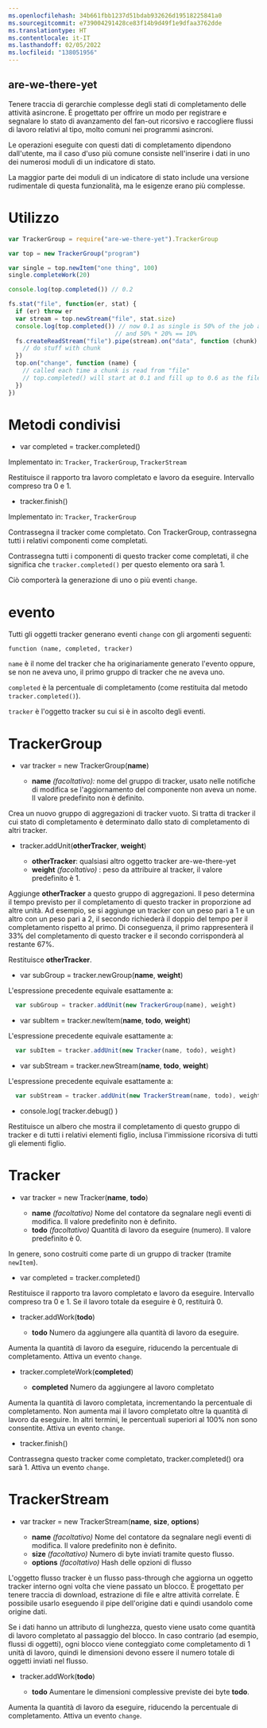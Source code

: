 ```yaml
---
ms.openlocfilehash: 34b661fbb1237d51bdab932626d19518225841a0
ms.sourcegitcommit: e739004291428ce83f14b9d49f1e9dfaa3762dde
ms.translationtype: HT
ms.contentlocale: it-IT
ms.lasthandoff: 02/05/2022
ms.locfileid: "138051956"
---
```

<a name="are-we-there-yet"></a>are-we-there-yet
----------------

Tenere traccia di gerarchie complesse degli stati di completamento delle attività asincrone.  È progettato per offrire un modo per registrare e segnalare lo stato di avanzamento del fan-out ricorsivo e raccogliere flussi di lavoro relativi al tipo, molto comuni nei programmi asincroni.

Le operazioni eseguite con questi dati di completamento dipendono dall'utente, ma il caso d'uso più comune consiste nell'inserire i dati in uno dei numerosi moduli di un indicatore di stato.

La maggior parte dei moduli di un indicatore di stato include una versione rudimentale di questa funzionalità, ma le esigenze erano più complesse.

<a name="usage"></a>Utilizzo
=====

```javascript
var TrackerGroup = require("are-we-there-yet").TrackerGroup

var top = new TrackerGroup("program")

var single = top.newItem("one thing", 100)
single.completeWork(20)

console.log(top.completed()) // 0.2

fs.stat("file", function(er, stat) {
  if (er) throw er  
  var stream = top.newStream("file", stat.size)
  console.log(top.completed()) // now 0.1 as single is 50% of the job and is 20% complete
                              // and 50% * 20% == 10%
  fs.createReadStream("file").pipe(stream).on("data", function (chunk) {
    // do stuff with chunk
  })
  top.on("change", function (name) {
    // called each time a chunk is read from "file"
    // top.completed() will start at 0.1 and fill up to 0.6 as the file is read
  })
})
```

<a name="shared-methods"></a>Metodi condivisi
==============

* var completed = tracker.completed()

Implementato in: `Tracker`, `TrackerGroup`, `TrackerStream`

Restituisce il rapporto tra lavoro completato e lavoro da eseguire. Intervallo compreso tra 0 e 1.

* tracker.finish()

Implementato in: `Tracker`, `TrackerGroup`

Contrassegna il tracker come completato. Con TrackerGroup, contrassegna tutti i relativi componenti come completati.

Contrassegna tutti i componenti di questo tracker come completati, il che significa che `tracker.completed()` per questo elemento ora sarà 1.

Ciò comporterà la generazione di uno o più eventi `change`.

<a name="events"></a>evento
======

Tutti gli oggetti tracker generano eventi `change` con gli argomenti seguenti:

```
function (name, completed, tracker)
```

`name` è il nome del tracker che ha originariamente generato l'evento oppure, se non ne aveva uno, il primo gruppo di tracker che ne aveva uno.

`completed` è la percentuale di completamento (come restituita dal metodo `tracker.completed()`).

`tracker` è l'oggetto tracker su cui si è in ascolto degli eventi.

<a name="trackergroup"></a>TrackerGroup
============

* var tracker = new TrackerGroup(**name**)

  * **name** *(facoltativo):* nome del gruppo di tracker, usato nelle notifiche di modifica se l'aggiornamento del componente non aveva un nome. Il valore predefinito non è definito.

Crea un nuovo gruppo di aggregazioni di tracker vuoto. Si tratta di tracker il cui stato di completamento è determinato dallo stato di completamento di altri tracker.

* tracker.addUnit(**otherTracker**, **weight**)

  * **otherTracker**: qualsiasi altro oggetto tracker are-we-there-yet
  * **weight** *(facoltativo)* : peso da attribuire al tracker, il valore predefinito è 1.

Aggiunge **otherTracker** a questo gruppo di aggregazioni. Il peso determina il tempo previsto per il completamento di questo tracker in proporzione ad altre unità.  Ad esempio, se si aggiunge un tracker con un peso pari a 1 e un altro con un peso pari a 2, il secondo richiederà il doppio del tempo per il completamento rispetto al primo.  Di conseguenza, il primo rappresenterà il 33% del completamento di questo tracker e il secondo corrisponderà al restante 67%.

Restituisce **otherTracker**.

* var subGroup = tracker.newGroup(**name**, **weight**)

L'espressione precedente equivale esattamente a:

```javascript
  var subGroup = tracker.addUnit(new TrackerGroup(name), weight)
```

* var subItem = tracker.newItem(**name**, **todo**, **weight**)

L'espressione precedente equivale esattamente a:

```javascript
  var subItem = tracker.addUnit(new Tracker(name, todo), weight)
```

* var subStream = tracker.newStream(**name**, **todo**, **weight**)

L'espressione precedente equivale esattamente a:

```javascript
  var subStream = tracker.addUnit(new TrackerStream(name, todo), weight)
```

* console.log( tracker.debug() )

Restituisce un albero che mostra il completamento di questo gruppo di tracker e di tutti i relativi elementi figlio, inclusa l'immissione ricorsiva di tutti gli elementi figlio.

<a name="tracker"></a>Tracker
=======

* var tracker = new Tracker(**name**, **todo**)

  * **name** *(facoltativo)* Nome del contatore da segnalare negli eventi di modifica.  Il valore predefinito non è definito.
  * **todo** *(facoltativo)* Quantità di lavoro da eseguire (numero). Il valore predefinito è 0.

In genere, sono costruiti come parte di un gruppo di tracker (tramite `newItem`).

* var completed = tracker.completed()

Restituisce il rapporto tra lavoro completato e lavoro da eseguire. Intervallo compreso tra 0 e 1. Se il lavoro totale da eseguire è 0, restituirà 0.

* tracker.addWork(**todo**)

  * **todo** Numero da aggiungere alla quantità di lavoro da eseguire.

Aumenta la quantità di lavoro da eseguire, riducendo la percentuale di completamento.  Attiva un evento `change`.

* tracker.completeWork(**completed**)

  * **completed** Numero da aggiungere al lavoro completato

Aumenta la quantità di lavoro completata, incrementando la percentuale di completamento.
Non aumenta mai il lavoro completato oltre la quantità di lavoro da eseguire. In altri termini, le percentuali superiori al 100% non sono consentite. Attiva un evento `change`.

* tracker.finish()

Contrassegna questo tracker come completato, tracker.completed() ora sarà 1. Attiva un evento `change`.

<a name="trackerstream"></a>TrackerStream
=============

* var tracker = new TrackerStream(**name**, **size**, **options**)

  * **name** *(facoltativo)* Nome del contatore da segnalare negli eventi di modifica.  Il valore predefinito non è definito.
  * **size** *(facoltativo)* Numero di byte inviati tramite questo flusso.
  * **options** *(facoltativo)* Hash delle opzioni di flusso

L'oggetto flusso tracker è un flusso pass-through che aggiorna un oggetto tracker interno ogni volta che viene passato un blocco.  È progettato per tenere traccia di download, estrazione di file e altre attività correlate. È possibile usarlo eseguendo il pipe dell'origine dati e quindi usandolo come origine dati.

Se i dati hanno un attributo di lunghezza, questo viene usato come quantità di lavoro completato al passaggio del blocco.  In caso contrario (ad esempio, flussi di oggetti), ogni blocco viene conteggiato come completamento di 1 unità di lavoro, quindi le dimensioni devono essere il numero totale di oggetti inviati nel flusso.

* tracker.addWork(**todo**)

  * **todo** Aumentare le dimensioni complessive previste dei byte **todo**.

Aumenta la quantità di lavoro da eseguire, riducendo la percentuale di completamento.  Attiva un evento `change`.
